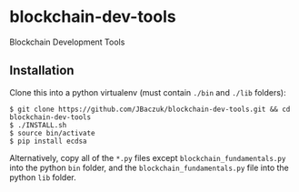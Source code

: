# blockchain-dev-tools
Blockchain Development Tools

## Installation
Clone this into a python virtualenv (must contain `./bin` and `./lib` folders):
```
$ git clone https://github.com/JBaczuk/blockchain-dev-tools.git && cd blockchain-dev-tools
$ ./INSTALL.sh
$ source bin/activate
$ pip install ecdsa
```

Alternatively, copy all of the `*.py` files except `blockchain_fundamentals.py` into the python `bin` folder, and the `blockchain_fundamentals.py` file into the python `lib` folder.
